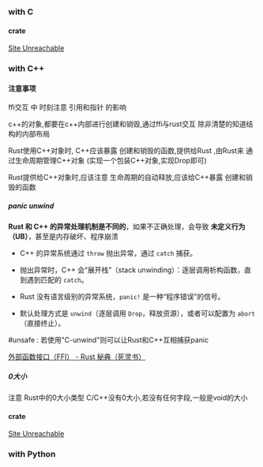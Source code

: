 
### with C


#### crate
[Site Unreachable](https://crates.io/crates/libc)

### with C++

#### 注意事项
ffi交互 中 时刻注意 引用和指针 的影响

c++的对象,都要在c++内部进行创建和销毁,通过ffi与rust交互
除非清楚的知道结构的内部布局

Rust使用C++对象时, C++应该暴露 创建和销毁的函数,提供给Rust
,由Rust来 通过生命周期管理C++对象 (实现一个包装C++对象,实现Drop即可)

Rust提供给C++对象时,应该注意 生命周期的自动释放,应该给C++暴露 创建和销毁的函数

##### panic unwind
**Rust 和 C++ 的异常处理机制是不同的**，如果不正确处理，会导致 **未定义行为（UB）**，甚至是内存破坏、程序崩溃

- C++ 的异常系统通过 `throw` 抛出异常，通过 `catch` 捕获。
- 抛出异常时，C++ 会“展开栈”（stack unwinding）：逐层调用析构函数，直到遇到匹配的 `catch`。

- Rust 没有语言级别的异常系统，`panic!` 是一种“程序错误”的信号。
- 默认处理方式是 `unwind`（逐层调用 `Drop`，释放资源），或者可以配置为 `abort`（直接终止）。

#unsafe : 若使用"C-unwind"则可以让Rust和C++互相捕获panic


[外部函数接口（FFI） - Rust 秘典（死灵书）](https://nomicon.purewhite.io/ffi.html#ffi-%E5%92%8C-unwinding)
##### 0大小
注意 Rust中的0大小类型
C/C++没有0大小,若没有任何字段,一般是void的大小

#### crate
[Site Unreachable](https://crates.io/crates/cxx)

### with Python


